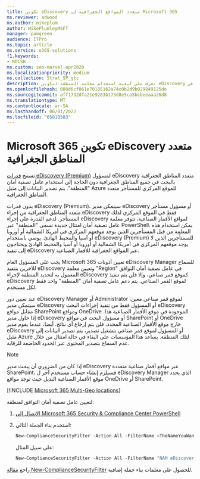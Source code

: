 ```yaml
---
title: تكوين eDiscovery متعدد المواقع الجغرافية لـ Microsoft 365
ms.reviewer: adwood
ms.author: mikeplum
author: MikePlumleyMSFT
manager: pamgreen
audience: ITPro
ms.topic: article
ms.service: o365-solutions
f1.keywords:
- NOCSH
ms.custom: seo-marvel-apr2020
ms.localizationpriority: medium
ms.collection: Strat_SP_gtc
description: تعرف على كيفية استخدام معلمة المنطقة لتكوين eDiscovery للاستخدام في مواقع الأقمار الصناعية في Microsoft 365 Multi-Geo.
ms.openlocfilehash: 088d6cf861e70185162a74c0b2d9b029849125de
ms.sourcegitcommit: aff1732dfa21e9283b173d8e5ca5bcbeeaaa26d8
ms.translationtype: MT
ms.contentlocale: ar-SA
ms.lasthandoff: 06/01/2022
ms.locfileid: "65810583"
---
```

# <a name="microsoft-365-multi-geo-ediscovery-configuration"></a>Microsoft 365 تكوين eDiscovery متعدد المناطق الجغرافية

تسمح [قدرات eDiscovery (Premium)](../compliance/overview-ediscovery-20.md) لمسؤول eDiscovery متعدد المناطق الجغرافية بالبحث في جميع المناطق الجغرافية دون الحاجة إلى استخدام عامل تصفية أمان "المنطقة". يتم تصدير البيانات إلى مثيل Azure للموقع المركزي للمستأجر متعدد المناطق الجغرافية.

بدون قدرات eDiscovery (Premium)، سيتمكن مدير eDiscovery أو مسؤول مستأجر متعدد المناطق الجغرافية من إجراء eDiscovery فقط في الموقع المركزي لذلك المستأجر. لدعم القدرة على إجراء eDiscovery لمواقع الأقمار الصناعية، تتوفر معلمة عامل تصفية أمان امتثال جديدة تسمى "المنطقة" عبر PowerShell. يمكن استخدام هذه المعلمة من قبل المستأجرين الذين يوجد موقعهم المركزي في أمريكا الشمالية أو أوروبا أو آسيا والمحيط الهادئ. يوصى باستخدام eDiscovery (Premium) للمستأجرين الذين لا يوجد موقعهم المركزي في أمريكا الشمالية أو أوروبا أو آسيا والمحيط الهادئ ويحتاجون إلى تنفيذ eDiscovery عبر المواقع الجغرافية للأقمار الصناعية.

يجب على المسؤول العام Microsoft 365 تعيين أذونات eDiscovery Manager للسماح للآخرين بتنفيذ eDiscovery وتعيين معلمة "Region" في عامل تصفية أمان التوافق المعمول به لتحديد المنطقة لإجراء eDiscovery كموقع قمر صناعي، وإلا فلن يتم تنفيذ eDiscovery لموقع القمر الصناعي. يتم دعم عامل تصفية أمان "المنطقة" واحد فقط لكل مستخدم.

عند تعيين دور eDiscovery Manager أو Administrator لموقع قمر صناعي معين، سيتمكن مدير eDiscovery أو المسؤول فقط من تنفيذ إجراءات البحث eDiscovery مقابل مواقع SharePoint ومواقع OneDrive الموجودة في موقع الأقمار الصناعية هذا. إذا حاول مدير eDiscovery أو مسؤول البحث في مواقع SharePoint أو OneDrive خارج موقع الأقمار الصناعية المحدد، فلن يتم إرجاع أي نتائج. أيضا، عندما يقوم مدير eDiscovery أو المسؤول لموقع قمر صناعي بتشغيل تصدير، يتم تصدير البيانات إلى مثيل Azure لتلك المنطقة. يساعد هذا المؤسسات على البقاء في حالة امتثال من خلال عدم السماح بتصدير المحتوى عبر الحدود الخاضعة للرقابة.

> [!NOTE]
> إذا كان من الضروري أن يبحث مدير eDiscovery عبر مواقع أقمار صناعية متعددة SharePoint، فسيلزم إنشاء حساب مستخدم آخر ل eDiscovery Manager الذي يحدد موقع الأقمار الصناعية البديل حيث توجد مواقع OneDrive أو SharePoint.

[!INCLUDE [Microsoft 365 Multi-Geo locations](../includes/microsoft-365-multi-geo-locations.md)]

لتعيين عامل تصفية أمان التوافق لمنطقة:

1. [الاتصال إلى Microsoft 365 Security & Compliance Center PowerShell](/powershell/exchange/connect-to-scc-powershell)

2. استخدم بناء الجملة التالي:

   ```powershell
   New-ComplianceSecurityFilter -Action All -FilterName <TheNameYouWantToAssign> -Region <RegionValue> -Users <UserPrincipalName>
   ```

   على سبيل المثال:

   ```powershell
   New-ComplianceSecurityFilter -Action All -FilterName "NAM eDiscovery Managers" -Region NAM -Users adwood@contoso.onmicrosoft.com
   ```

راجع [مقالة New-ComplianceSecurityFilter](/powershell/module/exchange/new-compliancesecurityfilter) للحصول على معلمات بناء جملة إضافية.
